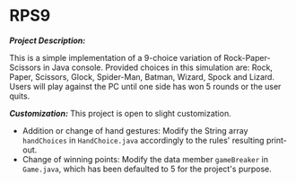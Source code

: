 # RPS9
***Project Description:***

This is a simple implementation of a 9-choice variation of Rock-Paper-Scissors in Java console. Provided choices in this simulation are: Rock, Paper, Scissors, Glock, Spider-Man, Batman, Wizard, Spock and Lizard. Users will play against the PC until one side has won 5 rounds or the user quits.

***Customization:*** This project is open to slight customization.

- Addition or change of hand gestures: Modify the String array `handChoices` in `HandChoice.java` accordingly to the rules' resulting print-out.
- Change of winning points: Modify the data member `gameBreaker` in `Game.java`, which has been defaulted to 5 for the project's purpose.
